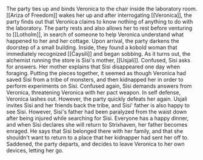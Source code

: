 The party ties up and binds Veronica to the chair inside the laboratory room. [[Ariza of Freedom]] wakes her up and after interrogating [[Veronica]], the party finds out that Veronica claims to know nothing of anything to do with the laboratory. The party rests and also allows her to rest before venturing to [[Lotholm]], in search of someone to help Veronica understand what happened to her and her cottage.
Upon arrival, the party darkens the doorstep of a small building. Inside, they found a kobold woman that immediately recognized [[Caysili]] and began sobbing.
As it turns out, the alchemist running the store is Sisi's mother, [[Usjali]]. Confused, Sisi asks for answers. Her mother explains that Sisi disappeared one day when foraging. Putting the pieces together, it seemed as though Veronica had saved Sisi from a tribe of monsters, and then kidnapped her in order to perform experiments on Sisi.
Confused again, Sisi demands answers from Veronica, threatening Veronica with her pact weapon. In self defense, Veronica lashes out. However, the party quickly defeats her again. Usjali invites Sisi and her friends back the tribe, and Sisi' father is also happy to see Sisi. However, Sisi's father had been paralyzed from the waist down after being injured while searching for Sisi.
Everyone has a happy dinner, and when Sisi declares she will return to Strixhaven, her father becomes enraged. He says that Sisi belonged there with her family, and that she shouldn't want to return to a place that her kidnapper had sent her off to. Saddened, the party departs, and decides to leave Veronica to her own devices, letting her go.